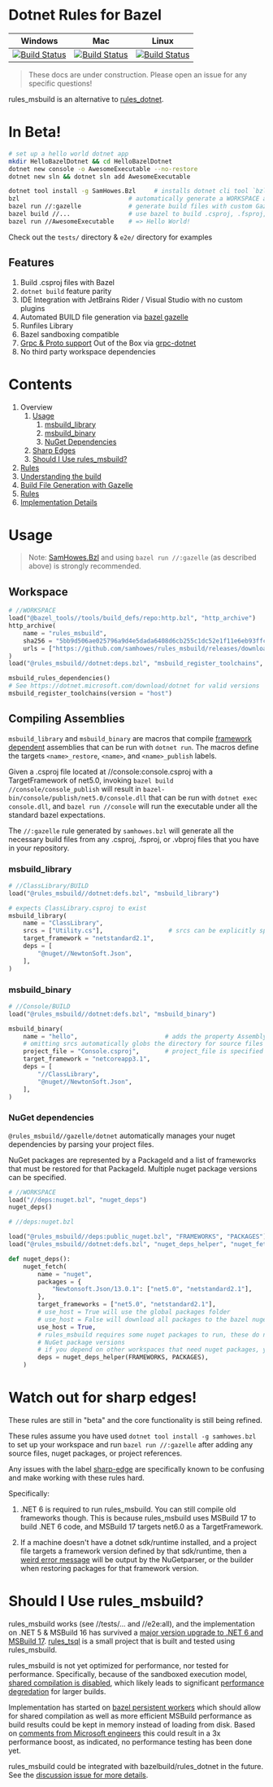 # Dotnet Rules for Bazel

| Windows                                                                                                                                                                                                                                                  | Mac                                                                                                                                                                                                                                              | Linux                                                                                                                                                                                                                                                |
| -------------------------------------------------------------------------------------------------------------------------------------------------------------------------------------------------------------------------------------------------------- | ------------------------------------------------------------------------------------------------------------------------------------------------------------------------------------------------------------------------------------------------ | ---------------------------------------------------------------------------------------------------------------------------------------------------------------------------------------------------------------------------------------------------- |
| [![Build Status](https://dev.azure.com/samhowes/rules_msbuild/_apis/build/status/samhowes.rules_msbuild?branchName=master&jobName=windows)](https://dev.azure.com/samhowes/rules_msbuild/_build/latest?definitionId=6&branchName=master&jobName=windows) | [![Build Status](https://dev.azure.com/samhowes/rules_msbuild/_apis/build/status/samhowes.rules_msbuild?branchName=master&jobName=mac)](https://dev.azure.com/samhowes/rules_msbuild/_build/latest?definitionId=6&branchName=master&jobName=mac) | [![Build Status](https://dev.azure.com/samhowes/rules_msbuild/_apis/build/status/samhowes.rules_msbuild?branchName=master&jobName=linux)](https://dev.azure.com/samhowes/rules_msbuild/_build/latest?definitionId=6&branchName=master&jobName=linux) |

<!--
Links
 -->

> These docs are under construction. Please open an issue for any specific questions!

rules_msbuild is an alternative to [rules_dotnet](https://github.com/bazelbuild/rules_dotnet).

# In Beta!

```bash
# set up a hello world dotnet app
mkdir HelloBazelDotnet && cd HelloBazelDotnet
dotnet new console -o AwesomeExecutable --no-restore
dotnet new sln && dotnet sln add AwesomeExecutable

dotnet tool install -g SamHowes.Bzl     # installs dotnet cli tool `bzl`
bzl                              # automatically generate a WORKSPACE and ide integration files
bazel run //:gazelle             # generate build files with custom Gazelle language
bazel build //...                # use bazel to build .csproj, .fsproj, or .vbproj files
bazel run //AwesomeExecutable    # => Hello World!
```

Check out the `tests/` directory & `e2e/` directory for examples

## Features

1. Build .csproj files with Bazel
1. `dotnet build` feature parity
1. IDE Integration with JetBrains Rider / Visual Studio with no custom plugins
1. Automated BUILD file generation via [bazel gazelle](https://github.com/bazelbuild/bazel-gazelle)
1. Runfiles Library
1. Bazel sandboxing compatible
1. [Grpc & Proto support](./tests/examples/Grpc) Out of the Box via
   [grpc-dotnet](https://github.com/grpc/grpc-dotnet)
1. No third party workspace dependencies

# Contents

1. Overview
    1. [Usage](#usage)
        1. [msbuild_library](#msbuild_library)
        1. [msbuild_binary](#msbuild_binary)
        1. [NuGet Dependencies](#nuget-dependencies)
    1. [Sharp Edges](#watch-out-for-sharp-edges)
    1. [Should I Use rules_msbuild?](#should-i-use-rules_msbuild)
1. [Rules](docs/rules.md)
1. [Understanding the build](docs/Understanding.md)
1. [Build File Generation with Gazelle](gazelle/dotnet/Readme.md)<!-- toc:start -->
1. [Rules](docs/rules.md)<!-- toc:end -->
1. [Implementation Details](docs/ImplementationDetails.md)

# Usage

> Note: [SamHowes.Bzl](https://www.nuget.org/packages/SamHowes.Bzl/) and using
> `bazel run //:gazelle` (as described above) is strongly recommended.

## Workspace

```python
# //WORKSPACE
load("@bazel_tools//tools/build_defs/repo:http.bzl", "http_archive")
http_archive(
    name = "rules_msbuild",
    sha256 = "5bb9d506ae025796a9d4e5dada6408d6cb255c1dc52e1f11e6eb93ffc838f341",
    urls = ["https://github.com/samhowes/rules_msbuild/releases/download/0.0.17/rules_msbuild-0.0.17.tar.gz"],
)
load("@rules_msbuild//dotnet:deps.bzl", "msbuild_register_toolchains", "msbuild_rules_dependencies")

msbuild_rules_dependencies()
# See https://dotnet.microsoft.com/download/dotnet for valid versions
msbuild_register_toolchains(version = "host")
```

## Compiling Assemblies

`msbuild_library` and `msbuild_binary` are macros that compile
[framework dependent](https://andrewlock.net/should-i-use-self-contained-or-framework-dependent-publishing-in-docker-images/)
assemblies that can be run with `dotnet run`. The macros define the targets `<name>_restore`,
`<name>`, and `<name>_publish` labels.

Given a .csproj file located at //console:console.csproj with a TargetFramework of net5.0, invoking
`bazel build //console/console_publish` will result in
`bazel-bin/console/publish/net5.0/console.dll` that can be run with `dotnet exec console.dll`, and
`bazel run //console` will run the executable under all the standard bazel expectations.

The `//:gazelle` rule generated by `samhowes.bzl` will generate all the necessary build files from
any .csproj, .fsproj, or .vbproj files that you have in your repository.

### msbuild_library

```python
# //ClassLibrary/BUILD
load("@rules_msbuild//dotnet:defs.bzl", "msbuild_library")

# expects ClassLibrary.csproj to exist
msbuild_library(
    name = "ClassLibrary",
    srcs = ["Utility.cs"],                  # srcs can be explicitly specified
    target_framework = "netstandard2.1",
    deps = [
        "@nuget//NewtonSoft.Json",
    ],
)
```

### msbuild_binary

```python
# //Console/BUILD
load("@rules_msbuild//dotnet:defs.bzl", "msbuild_binary")

msbuild_binary(
    name = "hello",                        # adds the property AssemblyName="hello"
    # omitting srcs automatically globs the directory for source files
    project_file = "Console.csproj",       # project_file is specified when AssemblyName is different
    target_framework = "netcoreapp3.1",
    deps = [
        "//ClassLibrary",
        "@nuget//NewtonSoft.Json",
    ],
)
```

### NuGet dependencies

`@rules_msbuild//gazelle/dotnet` automatically manages your nuget dependencies by parsing your
project files.

NuGet packages are represented by a PackageId and a list of frameworks that must be restored for
that PackageId. Multiple nuget package versions can be specified.

```python
# //WORKSPACE
load("//deps:nuget.bzl", "nuget_deps")
nuget_deps()
```

```python
# //deps:nuget.bzl

load("@rules_msbuild//deps:public_nuget.bzl", "FRAMEWORKS", "PACKAGES")
load("@rules_msbuild//dotnet:defs.bzl", "nuget_deps_helper", "nuget_fetch")

def nuget_deps():
    nuget_fetch(
        name = "nuget",
        packages = {
            "Newtonsoft.Json/13.0.1": ["net5.0", "netstandard2.1"],
        },
        target_frameworks = ["net5.0", "netstandard2.1"],
        # use_host = True will use the global packages folder
        # use_host = False will download all packages to the bazel nuget workspace folder in isolation
        use_host = True,
        # rules_msbuild requires some nuget packages to run, these do not affect your workspaces
        # NuGet package versions
        # if you depend on other workspaces that need nuget packages, you can add them here
        deps = nuget_deps_helper(FRAMEWORKS, PACKAGES),
    )
```

# Watch out for sharp edges!

These rules are still in "beta" and the core functionality is still being refined.

These rules assume you have used `dotnet tool install -g samhowes.bzl` to set up your workspace and
run `bazel run //:gazelle` after adding any source files, nuget packages, or project references.

Any issues with the label
[sharp-edge](https://github.com/samhowes/rules_msbuild/issues?q=is%3Aissue+is%3Aopen+label%3Asharp-edge)
are specifically known to be confusing and make working with these rules hard.

Specifically:
1. .NET 6 is required to run rules_msbuild. You can still compile old frameworks though. This is 
   because rules_msbuild uses MSBuild 17 to build .NET 6 code, and MSBuild 17 targets net6.0 as a 
   TargetFramework.

3. If a machine doesn't have a dotnet sdk/runtime installed, and a project file targets a framework
   version defined by that sdk/runtime, then a
   [weird error message](https://github.com/samhowes/rules_msbuild/issues?q=is%3Aissue+is%3Aopen+label%3Asharp-edge)
   will be output by the NuGetparser, or the builder when restoring packages for that framework
   version.

# Should I Use rules_msbuild?

rules_msbuild works (see //tests/... and //e2e:all), and the implementation on .NET 5 & MSBuild 16 has survived a [major version upgrade to .NET 6 and MSBuild 17](https://github.com/samhowes/rules_msbuild/pull/198). [rules_tsql](https://github.com/samhowes/rules_tsql) is a small project that is built and tested using rules_msbuild.

rules_msbuild is not yet optimized for performance, nor tested for performance. Specifically, because of the sandboxed execution model, [shared compilation is disabled](https://github.com/samhowes/rules_msbuild/issues/35), which likely leads to significant [performance degredation](https://github.com/dotnet/roslyn/issues/12360#issuecomment-233473465) for larger builds.

Implementation has started on [bazel persistent workers](https://github.com/samhowes/rules_msbuild/issues/201) which should allow for shared compilation as well as more efficient MSBuild performance as build results could be kept in memory instead of loading from disk. Based on [comments from Microsoft engineers](https://github.com/dotnet/roslyn/issues/12360#issuecomment-233473465) this could result in a 3x performance boost, as indicated, no performance testing has been done yet. 

rules_msbuild could be integrated with bazelbuild/rules_dotnet in the future. See the [discussion issue for more details](https://github.com/bazelbuild/rules_dotnet/issues/260).

